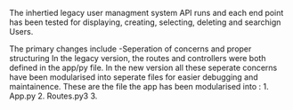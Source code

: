 The inhertied legacy user managment system API runs and each end point has been tested for displaying, creating, selecting, deleting and searchign Users.


The primary changes include 
-Seperation of concerns and proper structuring
          In the legacy version, the routes and controllers were both defined in the app/py file.
          In the new version all these seperate concerns have been modularised into seperate files for easier debugging and maintainence.
          These are the file the app has been modularised into :
          1. App.py
          2. Routes.py3
          3.
